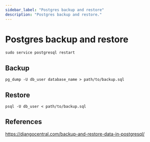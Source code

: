 ```yaml
---
sidebar_label: "Postgres backup and restore"
description: "Postgres backup and restore."
---
```


# Postgres backup and restore

```
sudo service postgresql restart
```

## Backup

```
pg_dump -U db_user database_name > path/to/backup.sql
```

## Restore

```
psql -U db_user < path/to/backup.sql
```

## References

https://djangocentral.com/backup-and-restore-data-in-postgresql/
